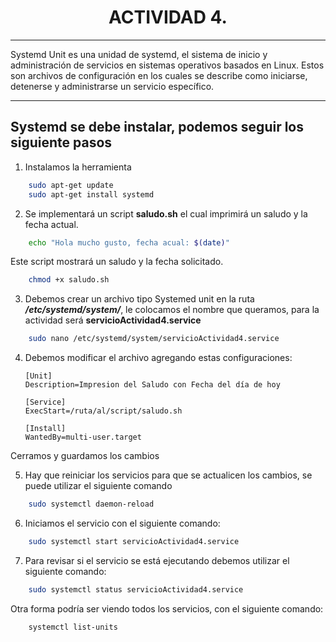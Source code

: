 **<h1 align="center"> ACTIVIDAD 4. </h1>**

----
Systemd Unit es una unidad de systemd, el sistema de inicio y administración de servicios en sistemas operativos basados en Linux. Estos son archivos de configuración en los cuales se describe como iniciarse, detenerse y administrarse un servicio específico.

----

## Systemd se debe instalar, podemos seguir los siguiente pasos
1. Instalamos la herramienta

```bash
    sudo apt-get update
    sudo apt-get install systemd
```

2. Se implementará un script **saludo.sh** el cual imprimirá un saludo y la fecha actual. 

```bash
    echo "Hola mucho gusto, fecha acual: $(date)"
```
Este script mostrará un saludo y la fecha solicitado.

```bash
    chmod +x saludo.sh 
```

3. Debemos crear un archivo tipo Systemed unit en la ruta **_/etc/systemd/system/_**, le colocamos el nombre que queramos, para la actividad será **servicioActividad4.service**
    
```bash
    sudo nano /etc/systemd/system/servicioActividad4.service
```  

4. Debemos modificar el archivo agregando estas configuraciones:

    ```
    [Unit] 
    Description=Impresion del Saludo con Fecha del día de hoy  
    
    [Service] 
    ExecStart=/ruta/al/script/saludo.sh
    
    [Install] 
    WantedBy=multi-user.target  
    ``` 
Cerramos y guardamos los cambios

5. Hay que reiniciar los servicios para que se actualicen los cambios, se puede utilizar el siguiente comando

```bash
    sudo systemctl daemon-reload   
``` 

6. Iniciamos el servicio con el siguiente comando:

```bash
    sudo systemctl start servicioActividad4.service
```

7. Para revisar si el servicio se está ejecutando debemos utilizar el siguiente comando:

```bash
    sudo systemctl status servicioActividad4.service  
```

Otra forma podría ser viendo todos los servicios, con el siguiente comando:  

```bash
    systemctl list-units
```
